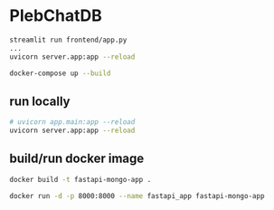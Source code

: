 # PlebChatDB


```sh
streamlit run frontend/app.py
...
uvicorn server.app:app --reload
```




```sh
docker-compose up --build
```


## run locally

```sh
# uvicorn app.main:app --reload
uvicorn server.app:app --reload

```




## build/run docker image

```sh
docker build -t fastapi-mongo-app .

docker run -d -p 8000:8000 --name fastapi_app fastapi-mongo-app
```


